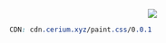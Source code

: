 
<p align="center"> <img class="rounded-2 " src="https://i.imgur.com/caJNU2a.png"> </p>

```css
CDN: cdn.cerium.xyz/paint.css/0.0.1
```
